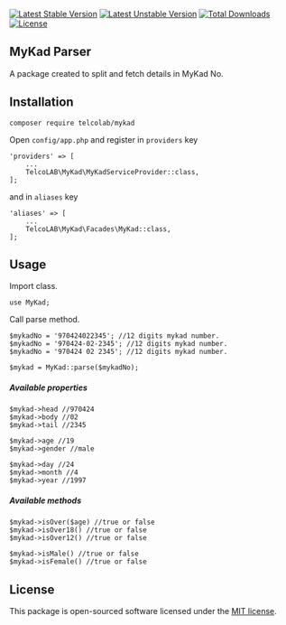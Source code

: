 [![Latest Stable Version](https://poser.pugx.org/telcolab/mykad/v/stable)](https://packagist.org/packages/telcolab/mykad) [![Latest Unstable Version](https://poser.pugx.org/telcolab/mykad/v/unstable)](https://packagist.org/packages/telcolab/mykad) [![Total Downloads](https://poser.pugx.org/telcolab/mykad/downloads)](https://packagist.org/packages/telcolab/mykad) [![License](https://poser.pugx.org/telcolab/mykad/license)](https://packagist.org/packages/telcolab/mykad)

## MyKad Parser

A package created to split and fetch details in MyKad No.

## Installation

```
composer require telcolab/mykad
```

Open ```config/app.php``` and register in ```providers``` key
```
'providers' => [
    ...
	TelcoLAB\MyKad\MyKadServiceProvider::class,
];
```

and in ```aliases``` key
```
'aliases' => [
    ...
	TelcoLAB\MyKad\Facades\MyKad::class,
];
```

## Usage

Import class.
```
use MyKad;
```

Call parse method.
```
$mykadNo = '970424022345'; //12 digits mykad number.
$mykadNo = '970424-02-2345'; //12 digits mykad number.
$mykadNo = '970424 02 2345'; //12 digits mykad number.

$mykad = MyKad::parse($mykadNo);
```

##### Available properties

```
$mykad->head //970424
$mykad->body //02
$mykad->tail //2345

$mykad->age //19
$mykad->gender //male

$mykad->day //24
$mykad->month //4
$mykad->year //1997
```

##### Available methods

```
$mykad->isOver($age) //true or false
$mykad->isOver18() //true or false
$mykad->isOver12() //true or false

$mykad->isMale() //true or false
$mykad->isFemale() //true or false
```

## License

This package is open-sourced software licensed under the [MIT license](http://opensource.org/licenses/MIT).